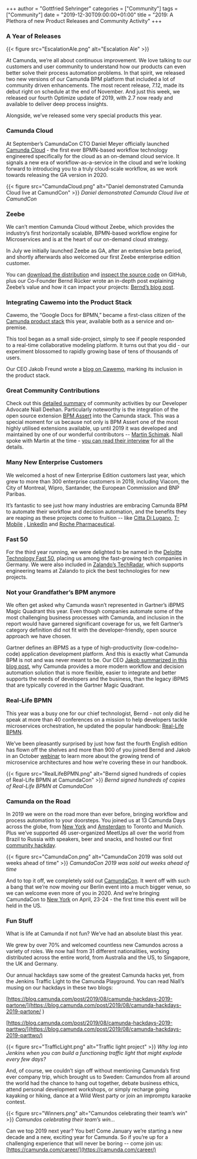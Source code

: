 +++
author = "Gottfried Sehringer"
categories = ["Community"]
tags = ["Community"]
date = "2019-12-30T09:00:00+01:00"
title = "2019: A Plethora of new Product Releases and Community Activity"
+++

### A Year of Releases

{{< figure src="EscalationAle.png" alt="Escalation Ale" >}}

At Camunda, we’re all about continuous improvement. We love talking to our customers and user community to understand how our products can even better solve their process automation problems. In that spirit, we released two new versions of our Camunda BPM platform that included a lot of community driven enhancements. The most recent release, 7.12, made its debut right on schedule at the end of November. And just this week, we released our fourth Optimize update of 2019, with 2.7 now ready and available to deliver deep process insights.

Alongside, we’ve released some very special products this year.

### Camunda Cloud

At September’s CamundaCon CTO Daniel Meyer officially launched [Camunda Cloud](https://camunda.com/products/cloud) - the first ever BPMN-based workflow technology engineered specifically for the cloud as an on-demand cloud service. It signals a new era of workflow-as-a-service in the cloud and we’re looking forward to introducing you to a truly cloud-scale workflow, as we work towards releasing the GA version in 2020.

{{< figure src="CamundaCloud.png" alt="Daniel demonstrated Camunda Cloud live at CamundCon" >}}
_Daniel demonstrated Camunda Cloud live at CamundCon_

### Zeebe

We can’t mention Camunda Cloud without Zeebe, which provides the industry’s first horizontally scalable, BPMN-based workflow engine for Microservices and is at the heart of our on-demand cloud strategy.

In July we initially launched Zeebe as GA, after an extensive beta period, and shortly afterwards also welcomed our first Zeebe enterprise edition customer.

You can [download the distribution](https://docs.zeebe.io/introduction/install.html) and [inspect the source code](https://github.com/zeebe-io/zeebe) on GitHub, plus our Co-Founder Bernd Rücker wrote an in-depth post explaining Zeebe’s value and how it can impact your projects: [Bernd’s blog post](https://medium.com/@berndruecker/45788a90d549).


### Integrating Cawemo into the Product Stack

Cawemo, the “Google Docs for BPMN,” became a first-class citizen of the [Camunda product stack](https://camunda.com/products/cawemo/) this year, available both as a service and on-premise.

This tool began as a small side-project, simply to see if people responded to a real-time collaborative modeling platform. It turns out that you did - our experiment blossomed to rapidly growing base of tens of thousands of users.

Our CEO Jakob Freund wrote a [blog on Cawemo](https://blog.camunda.com/post/2019/05/meet-cawemo-the-business-process-collaboration-hub/), marking its inclusion in the product stack.


### Great Community Contributions

Check out this [detailed summary](https://forum.camunda.org/t/camunda-community-year-review-2019-including-cool-graphs/16966) of community activities by our Developer Advocate Niall Deehan. Particularly noteworthy is the integration of the open source extension [BPM Assert](https://github.com/camunda/camunda-bpm-assert) into the Camunda stack. This was a special moment for us because not only is BPM Assert one of the most highly utilised extensions available, up until 2019 it was developed and maintained by one of our wonderful contributors -- [Martin Schimak](https://github.com/martinschimak). Niall spoke with Martin at the time - [you can read their interview](https://blog.camunda.com/post/2019/06/interview-with-martin/) for all the details.


### Many New Enterprise Customers

We welcomed a host of new Enterprise Edition customers last year, which grew to more than 300 enterprise customers in 2019, including Viacom, the City of Montreal, Wipro, Santander, the European Commission and BNP Paribas.

It’s fantastic to see just how many industries are embracing Camunda BPM to automate their workflow and decision automation, and the benefits they are reaping as these projects come to fruition -- like [Citta Di Lugano](https://camunda.com/case-studies/city-of-lugano/), [T-Mobile](https://camunda.com/case-studies/t-mobile-austria/) , [LinkedIn](https://www.youtube.com/watch?v=op0MKmZ4WEE&t=563s) and [Roche Pharmaceutical](https://www.youtube.com/watch?v=B-LU1Tq7qYw&t=5s).


### Fast 50

For the third year running, we were delighted to be named in the [Deloitte Technology Fast 50](https://www2.deloitte.com/de/de/pages/technology-media-and-telecommunications/articles/fast-50-2019-germany-winners.html), placing us among the fast-growing tech companies in Germany. We were also included in [Zalando’s TechRadar](https://opensource.zalando.com/tech-radar/), which supports engineering teams at Zalando to pick the best technologies for new projects.


### Not your Grandfather’s BPM anymore

We often get asked why Camunda wasn’t represented in Gartner’s iBPMS Magic Quadrant this year. Even though companies automate some of the most challenging business processes with Camunda, and inclusion in the report would have garnered significant coverage for us, we felt Gartner’s category definition did not fit with the developer-friendly, open source approach we have chosen.

Gartner defines an iBPMS as a type of high-productivity (low-code/no-code) application development platform. And this is exactly what Camunda BPM is not and was never meant to be. Our CEO [Jakob summarized in this blog post](https://blog.camunda.com/post/2019/02/why-camunda-is-not-covered-in-gartner-ibpms-mq/), why Camunda provides a more modern workflow and decision automation solution that is more flexible, easier to integrate and better supports the needs of developers and the business, than the legacy iBPMS that are typically covered in the Gartner Magic Quadrant.


### Real-Life BPMN

This year was a busy one for our chief technologist, Bernd - not only did he speak at more than 40 conferences on a mission to help developers tackle microservices orchestration, he updated the popular handbook: [Real-Life BPMN](https://www.amazon.de/Real-Life-BPMN-4th-introduction-DMN/dp/1086302095/ref=sr_1_5?__mk_de_DE=%C3%85M%C3%85%C5%BD%C3%95%C3%91&keywords=bernd+r%C3%BCcker&qid=1576510106&s=books&sr=1-5).

We’ve been pleasantly surprised by just how fast the fourth English edition has flown off the shelves and more than 900 of you joined Bernd and Jakob in an October [webinar](https://camunda.com/learn/webinars/real-life-bpmn/) to learn more about the growing trend of microservice architectures and how we’re covering these in our handbook.

{{< figure src="RealLifeBPMN.png" alt="Bernd signed hundreds of copies of Real-Life BPMN at CamundaCon" >}}
_Bernd signed hundreds of copies of Real-Life BPMN at CamundaCon_


### Camunda on the Road

In 2019 we were on the road more than ever before, bringing workflow and process automation to your doorsteps. You joined us at 13 Camunda Days across the globe, from [New York](https://www.youtube.com/watch?v=wVDDwPHtkVY) and [Amsterdam](https://www.youtube.com/watch?v=nTUNhQVQCZk) to Toronto and Munich. Plus we’ve supported 46 user-organized MeetUps all over the world from Brazil to Russia with speakers, beer and snacks, and hosted our first [community hackday](https://blog.camunda.com/post/2019/02/camunda-hackday-the-one-about-integration/).

{{< figure src="CamundaCon.png" alt="CamundaCon 2019 was sold out weeks ahead of time" >}}
_CamundaCon 2019 was sold out weeks ahead of time_

And to top it off, we completely sold out [CamundaCon](https://camunda.com/events/camundacon2019-pictures-video/). It went off with such a bang that we’re now moving our Berlin event into a much bigger venue, so we can welcome even more of you in 2020. And we’re bringing CamundaCon to [New York](https://camunda.com/events/camundacon-newyork/) on April, 23-24 - the first time this event will be held in the US.


### Fun Stuff

What is life at Camunda if not fun? We’ve had an absolute blast this year.

We grew by over 70% and welcomed countless new Camundos across a variety of roles. We now hail from 31 different nationalities, working distributed across the entire world, from Australia and the US, to Singapore, the UK and Germany.

Our annual hackdays saw some of the greatest Camunda hacks yet, from the Jenkins Traffic Light to the Camunda Playground. You can read Niall’s musing on our hackdays in these two blogs:

[https://blog.camunda.com/post/2019/08/camunda-hackdays-2019-partone/](https://blog.camunda.com/post/2019/08/camunda-hackdays-2019-partone/
)

[https://blog.camunda.com/post/2019/08/camunda-hackdays-2019-parttwo/](https://blog.camunda.com/post/2019/08/camunda-hackdays-2019-parttwo/)

{{< figure src="TrafficLight.png" alt="Traffic light project" >}}
_Why log into Jenkins when you can build a functioning traffic light that might explode every few days?_

And, of course, we couldn’t sign off without mentioning Camunda’s first ever company trip, which brought us to Sweden: Camundos from all around the world had the chance to hang out together, debate business ethics, attend personal development workshops, or simply recharge going kayaking or hiking, dance at a Wild West party or join an impromptu karaoke contest.

{{< figure src="Winners.png" alt="Camundos celebrating their team’s win" >}}
_Camundos celebrating their team’s win..._

Can we top 2019 next year? You bet! Come January we’re starting a new decade and a new, exciting year for Camunda. So if you’re up for a challenging experience that will never be boring -- come join us: [https://camunda.com/career/](https://camunda.com/career/)
